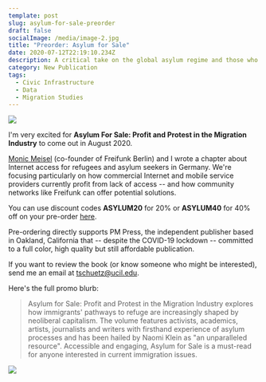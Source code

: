 ```yaml
---
template: post
slug: asylum-for-sale-preorder
draft: false
socialImage: /media/image-2.jpg
title: "Preorder: Asylum for Sale"
date: 2020-07-12T22:19:10.234Z
description: A critical take on the global asylum regime and those who profit
category: New Publication
tags:
  - Civic Infrastructure
  - Data
  - Migration Studies
---
```

![](/media/large_1097_asylum_for_sale.jpg)



I'm very excited for **Asylum For Sale: Profit and Protest in the Migration Industry** to come out in August 2020. 

[Monic Meisel](https://de.linkedin.com/in/monicmeisel) (co-founder of Freifunk Berlin) and I wrote a chapter about Internet access for refugees and asylum seekers in Germany. We're focusing particularly on how commercial Internet and mobile service providers currently profit from lack of access -- and how community networks like Freifunk can offer potential solutions.

You can use discount codes **ASYLUM20** for 20% or **ASYLUM40** for 40% off on your pre-order [here]([www.pmpress.org/asylum](https://l.facebook.com/l.php?u=http%3A%2F%2Fwww.pmpress.org%2Fasylum%3Ffbclid%3DIwAR0W6Fe2iES9lkFuQZH7_o7v25PieUkDTpI85-NI3KXJ0MQrHVEmO24l0jw&h=AT1d9v5q4KA9a6wRTb5Zv0rOi_N-kVejsQpX9q3eaIGcF4Znc4vlGJ40-JTZsY_jG6FoYMcRs00hWgbmNtm-23q3yzfHX98L4HECxykbeMiUc_j1vu-3fvuGNZN1lyeIl9in73h70HELa2M6V2bNERaN2T5lkTAOQFvEU-Ii82j77Yd50cUaz_rs0tTsg8BpQtqNQ1aiL8QNqdXsr0YIuMf-cUeS-CoUvn4Ymw8RBWzpJE4z3c9VuZ_mhHOjBKdZ32giNAgNxZPjKv-iM_GBKjKHwkQn5y4Ag4PdN5vCXCuvOwA0Y7E6bweYfp0DacDaxkJvQcKQFrBq5VeV8nL4Yw4IFyyjQzkAq8v_tBzjTpnkbs8iY34ui3LsWk7x-0aLR3hSH39zanhFdJ2_f-qhbNiS4xGhUQ3I_hF_EbYgQFVCHjRovS71mlOkHNX3EB8xrWeCzbSRGUF3LSH9VtHt_LwvzikdtiwlCMrZf0X3oTpopp-LJdp3JJBavZ-pWvGJc4Qraya1ETY2ykti6r5Lkg9SvwBjD5_TvsuZkdJGw-ei2LfHIhnpZg)).

Pre-ordering directly supports PM Press, the independent publisher based in Oakland, California that -- despite the COVID-19 lockdown --  committed to a full color, high quality but still affordable publication.

If you want to review the book (or know someone who might be interested), send me an email at [tschuetz@ucil.edu](mailto:tschuetz@uci.edu).

Here's the full promo blurb:

> Asylum for Sale: Profit and Protest in the Migration Industry explores how immigrants' pathways to refuge are increasingly shaped by neoliberal capitalism. The volume features activists, academics, artists, journalists and writers with firsthand experience of asylum processes and has been hailed by Naomi Klein as "an unparalleled resource". Accessible and engaging, Asylum for Sale is a must-read for anyone interested in current immigration issues.

![](/media/ebxqw3wwsaa_r2g.jpeg)